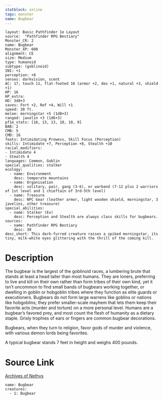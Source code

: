 ```yaml
---
statblock: inline
tags: monster
name: Bugbear
---
```

```statblock
layout: Basic Pathfinder 1e Layout
source:  "Pathfinder RPG Bestiary"
Monster_CR: 2
name: Bugbear
Monster_XP: 600
alignment: CE
size: Medium
type: humanoid
subtype: (goblinoid)
INI: +1
perception: +8
senses: darkvision, scent
AC: 17, touch 11, flat-footed 16 (armor +2, dex +1, natural +3, shield +1)
HP: 16
HP_extra: 
HD: 3d8+3
saves: Fort +2, Ref +4, Will +1
speed: 30 ft.
melee: morningstar +5 (1d8+3)
ranged: javelin +3 (1d6+3)
pf1e_stats: [16, 13, 13, 10, 10, 9]
BAB: 2
CMB: 5
CMD: 16
feats: Intimidating Prowess, Skill Focus (Perception)
skills: Intimidate +7, Perception +8, Stealth +10
racial_modifiers:
- Intimidate 4
- Stealth 4
languages: Common, Goblin
special_qualities: stalker
ecology:
  - name: Environment
    desc: temperate mountains
  - name: Organisation
    desc: solitary, pair, gang (3-6), or warband (7-12 plus 2 warriors of 1st level and 1 chieftain of 3rd-5th level)
  - name: Treasure
    desc: NPC Gear (leather armor, light wooden shield, morningstar, 3 javelins, other treasure)
special_abilities:
  - name: Stalker (Ex)
    desc: Perception and Stealth are always class skills for bugbears.
sources:
  - name: Pathfinder RPG Bestiary
    desc: 38
desc_short: This dark-furred creature raises a spiked morningstar, its tiny, milk-white eyes glittering with the thrill of the coming kill.
```
# Description
The bugbear is the largest of the goblinoid races, a lumbering brute that stands at least a head taller than most humans. They are loners, preferring to live and kill on their own rather than form tribes of their own kind, yet it isn’t uncommon to find small bands of bugbears working together, or dwelling in goblin or hobgoblin tribes where they function as elite guards or executioners. Bugbears do not form large warrens like goblins or nations like hobgoblins; they prefer smaller-scale mayhem that lets them keep their favorite acts (murder and torture) on a more personal level. Humans are a bugbear’s favored prey, and most count the flesh of humanity as a dietary staple. Grisly trophies of ears or fingers are common bugbear decorations.

Bugbears, when they turn to religion, favor gods of murder and violence, with various demon lords being favorites.

A typical bugbear stands 7 feet in height and weighs 400 pounds.
# Source Link
[Archives of Nethys](https://aonprd.com/MonsterDisplay.aspx?ItemName=Bugbear)
```encounter-table
name: Bugbear
creatures:
  - 1: Bugbear
```
